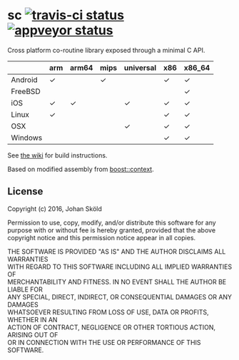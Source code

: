 sc [![travis-ci status](https://travis-ci.org/rhoot/sc.svg?branch=master)](https://travis-ci.org/rhoot/sc) [![appveyor status](https://ci.appveyor.com/api/projects/status/github/rhoot/sc?branch=master&svg=true)](https://ci.appveyor.com/project/rhoot/sc/branch/master)
==

Cross platform co-routine library exposed through a minimal C API.

|         | arm | arm64 |mips | universal | x86 | x86_64 |
|---------|-----|-------|-----|-----------|-----|--------|
| Android |  ✓  |       |  ✓  |           |  ✓  |    ✓   |
| FreeBSD |     |       |     |           |     |    ✓   |
| iOS     |  ✓  |   ✓   |     |     ✓     |  ✓  |    ✓   |
| Linux   |  ✓  |       |     |           |  ✓  |    ✓   |
| OSX     |     |       |     |     ✓     |  ✓  |    ✓   |
| Windows |     |       |     |           |  ✓  |    ✓   |

See [the wiki] for build instructions.

Based on modified assembly from [boost::context].

License
-------

Copyright (c) 2016, Johan Sköld

Permission to use, copy, modify, and/or distribute this software for any  
purpose with or without fee is hereby granted, provided that the above  
copyright notice and this permission notice appear in all copies.

THE SOFTWARE IS PROVIDED "AS IS" AND THE AUTHOR DISCLAIMS ALL WARRANTIES  
WITH REGARD TO THIS SOFTWARE INCLUDING ALL IMPLIED WARRANTIES OF  
MERCHANTABILITY AND FITNESS. IN NO EVENT SHALL THE AUTHOR BE LIABLE FOR  
ANY SPECIAL, DIRECT, INDIRECT, OR CONSEQUENTIAL DAMAGES OR ANY DAMAGES  
WHATSOEVER RESULTING FROM LOSS OF USE, DATA OR PROFITS, WHETHER IN AN  
ACTION OF CONTRACT, NEGLIGENCE OR OTHER TORTIOUS ACTION, ARISING OUT OF  
OR IN CONNECTION WITH THE USE OR PERFORMANCE OF THIS SOFTWARE.

[boost::context]:   https://github.com/boostorg/context     "boostorg/context"
[the wiki]:         https://github.com/rhoot/sc/wiki        "sc wiki"

